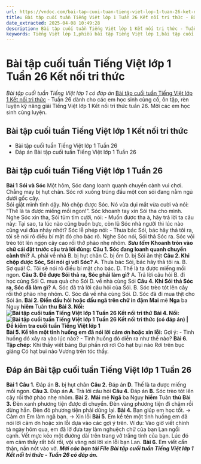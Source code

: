 ```yaml
---
url: https://vndoc.com/bai-tap-cuoi-tuan-tieng-viet-lop-1-tuan-26-ket-noi-tri-thuc-335654
title: Bài tập cuối tuần Tiếng Việt lớp 1 Tuần 26 Kết nối tri thức - Bài tập cuối tuần Tiếng Việt lớp 1 có đáp án - VnDoc.com
date_extracted: 2025-04-08 10:49:28
description: Bài tập cuối tuần Tiếng Việt lớp 1 Kết nối tri thức - Tuần 26 cho các em học sinh ôn tập, rèn luyện củng cố kiến thức lớp 1. Mời thầy cô và các em học sinh tham khảo.
keywords: Tiếng Việt lớp 1,phiếu bài tập Tiếng Việt lớp 1,bài tập cuối tuần Tiếng Việt lớp 1 kết nối tri thức,phiếu bài tập Tiếng Việt,bài tập cuối tuần,phiếu bài tập cuối tuần lớp 1,bài tập cuối tuần lớp 1,phiếu bài tập cuối tuần lớp 1 có lời giải,Phiếu bài tập cuối tuần lớp 1 Kết nối tri thức,bài tập cuối tuần Tiếng Việt lớp 1 sách kết nối tri thức,Phiếu bài tập cuối tuần lớp 1 Kết nối tri thức tuần 26
---
```


# Bài tập cuối tuần Tiếng Việt lớp 1 Tuần 26 Kết nối tri thức
 _Bài tập cuối tuần Tiếng Việt lớp 1 có đáp án_
[Bài tập cuối tuần Tiếng Việt lớp 1 Kết nối tri thức](<https://vndoc.com/bai-tap-cuoi-tuan-tieng-viet-lop-1-ket-noi-tri-thuc>) \- Tuần 26 dành cho các em học sinh củng cố, ôn tập, rèn luyện kỹ năng giải Tiếng Việt lớp 1 Kết nối tri thức tuần 26. Mời các em học sinh cùng luyện.
## Bài tập cuối tuần Tiếng Việt lớp 1 Kết nối tri thức
  * Bài tập cuối tuần Tiếng Việt lớp 1 Tuần 26
  * Đáp án Bài tập cuối tuần Tiếng Việt lớp 1 Tuần 26

## **Bài tập cuối tuần Tiếng Việt lớp 1 Tuần 26**
**Bài 1**
**Sói và Sóc**
Một hôm, Sóc đang loanh quanh chuyền cành vui chơi. Chẳng may bị hụt chân. Sóc rơi xuống trúng đầu một con sói đang nằm ngủ dưới gốc cây.  
Sói giật mình tỉnh dậy. Nó chộp được Sóc. Nó vừa dụi mắt vừa cười và nói: “Thế là ta được miếng mồi ngon\!”. Sóc khoanh tay xin Sói tha cho mình.  
Nghe Sóc xin tha, Sói tủm tỉm cười, nói:
\- Muốn được tha à, hãy trả lời ta câu này: Tại sao, ta lúc nào cũng buồn bực, còn lũ Sóc nhà người thì lúc nào cũng vui đùa nhảy nhót?
Sóc lễ phép nói:
\- Thưa bác Sói, bác hãy thả tôi ra, tôi sẽ nói rõ điều bí mật đó cho bác rõ. Nghe Sóc nói, Sói thả Sóc ra. Sóc vội trèo tót lên ngọn cây cao rồi thở phào nhẹ nhõm.
_**Sưu tầm**_
**Khoanh tròn vào chữ cái đặt trước câu trả lời đúng:**
**Câu 1. Sóc đang loanh quanh chuyển cành thì?**
A. phải về nhà
B. bị hụt chân
C. bị ốm
D. bị Sói ăn thịt
**Câu 2. Khi chộp được Sóc, Sói nói gì với Sóc?**
A. Thưa bác Sói, bác hãy thả tôi ra.
B. Sợ quá\!
C. Tôi sẽ nói rõ điều bí mật cho bác.
D. Thế là ta được miếng mồi ngon.
**Câu 3. Để được Sói thả ra, Sóc phải làm gì?**
A. Trả lời câu hỏi
B. đi học cùng Sói
C. mua quà cho Sói
D. về nhà cùng Sói
**Câu 4. Khi Sói thả Sóc ra, Sóc đã làm gì?**
A. Sóc đã trả lời câu hỏi của Sói.
B. Sóc trèo tót lên cây rồi thở phào nhẹ nhõm.
C. Sóc đã về nhà cùng Sói.
D. Sóc đã đi mua thịt cho Sói ăn.
**Bài 2. Điền dấu hỏi hoặc dấu ngã trên chữ in đậm**
**Mai** mê
**Nga** ba
Nguy **hiêm**
Tuân **thu**
**Bài 3. Nối:**
**![Bài tập cuối tuần Tiếng Việt lớp 1 Tuần 26 Kết nối tri thứ](https://i.vdoc.vn/data/image/2025/02/03/bai-tap-cuoi-tuan-tieng-viet-lop-1-tuan-26-kntt-169253.png)**
**Bài 4. Nối:**
**![Bài tập cuối tuần Tiếng Việt lớp 1 Tuần 26 Kết nối tri thức \(có đáp án\) | Đề kiểm tra cuối tuần Tiếng Việt lớp 1](https://i.vdoc.vn/data/image/2025/02/03/bai-tap-cuoi-tuan-tieng-viet-lop-1-tuan-26-kntt-169254.png)**
**Bài 5. Kể tên một tình huống em đã nói lời cảm ơn hoặc xin lỗi:**
Gợi ý:
\- Tình huống đó xảy ra vào lúc nào?
\- Tình huống đó diễn ra như thế nào?
**Bài 6. Tập chép:**
Khi thầy viết bảng
Bụi phấn rơi rơi
Có hạt bụi nào
Rơi trên bục giảng
Có hạt bụi nào
Vương trên tóc thầy.
## **Đáp án Bài tập cuối tuần Tiếng Việt lớp 1 Tuần 26**
**Bài 1**
**Câu 1.** Đáp án **B.** bị hụt chân
**Câu 2.** Đáp án **D.** Thế là ta được miếng mồi ngon.
**Câu 3.** Đáp án **A.** Trả lời câu hỏi
**Câu 4.** Đáp án **B.** Sóc trèo tót lên cây rồi thở phào nhẹ nhõm.
**Bài 2.**
**Mải** mê
**Ngã** ba
Nguy **hiểm**
Tuân **thủ**
**Bài 3.**
Đèn xanh phương tiện được di chuyển.
Đèn vàng phương tiện đi chậm rồi dừng hẳn.
Đèn đỏ phương tiện phải dừng lại.
**Bài 4.**
Bạn giúp em học tốt. → Cảm ơn
Em làm ngã bạn. → Xin lỗi
**Bài 5.** Em kể tên một tình huống em đã nói lời cảm ơn hoặc xin lỗi dựa vào các gợi ý trên.
Ví dụ: Vào giờ viết chính tả ngày hôm qua, em đã lỡ đưa tay làm nghuệch chữ của bạn Lan ngồi cạnh. Vết mực kéo một đường dài trên trang vở trắng tinh của bạn. Lúc đó em cảm thấy rất bối rối, vội vàng nói lời xin lỗi bạn Lan.
**Bài 6.**
Em viết cẩn thận, nắn nót vào vở.
_**Mời các bạn tải File Bài tập cuối tuần Tiếng Việt lớp 1 Kết nối tri thức - Tuần 26 có đáp án.**_

